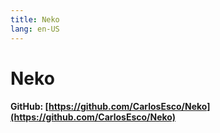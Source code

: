 ```yaml
---
title: Neko
lang: en-US
---
```


# Neko

#### GitHub: [https://github.com/CarlosEsco/Neko](https://github.com/CarlosEsco/Neko)
